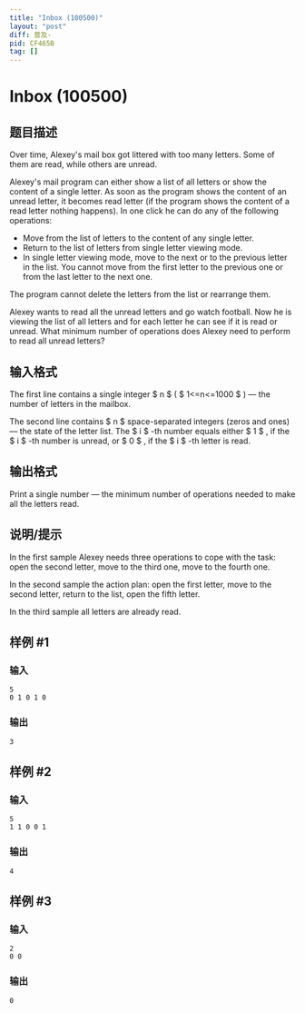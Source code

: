 ```yaml
---
title: "Inbox (100500)"
layout: "post"
diff: 普及-
pid: CF465B
tag: []
---
```


# Inbox (100500)

## 题目描述

Over time, Alexey's mail box got littered with too many letters. Some of them are read, while others are unread.

Alexey's mail program can either show a list of all letters or show the content of a single letter. As soon as the program shows the content of an unread letter, it becomes read letter (if the program shows the content of a read letter nothing happens). In one click he can do any of the following operations:

- Move from the list of letters to the content of any single letter.
- Return to the list of letters from single letter viewing mode.
- In single letter viewing mode, move to the next or to the previous letter in the list. You cannot move from the first letter to the previous one or from the last letter to the next one.

The program cannot delete the letters from the list or rearrange them.

Alexey wants to read all the unread letters and go watch football. Now he is viewing the list of all letters and for each letter he can see if it is read or unread. What minimum number of operations does Alexey need to perform to read all unread letters?

## 输入格式

The first line contains a single integer $ n $ ( $ 1<=n<=1000 $ ) — the number of letters in the mailbox.

The second line contains $ n $ space-separated integers (zeros and ones) — the state of the letter list. The $ i $ -th number equals either $ 1 $ , if the $ i $ -th number is unread, or $ 0 $ , if the $ i $ -th letter is read.

## 输出格式

Print a single number — the minimum number of operations needed to make all the letters read.

## 说明/提示

In the first sample Alexey needs three operations to cope with the task: open the second letter, move to the third one, move to the fourth one.

In the second sample the action plan: open the first letter, move to the second letter, return to the list, open the fifth letter.

In the third sample all letters are already read.

## 样例 #1

### 输入

```
5
0 1 0 1 0

```

### 输出

```
3

```

## 样例 #2

### 输入

```
5
1 1 0 0 1

```

### 输出

```
4

```

## 样例 #3

### 输入

```
2
0 0

```

### 输出

```
0

```

